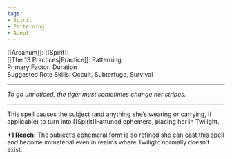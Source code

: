 ```yaml
---
tags:
- Spirit
- Patterning
- Adept
---
```


[[Arcanum]]: [[Spirit]]\
[[The 13 Practices|Practice]]: Patterning\
Primary Factor: Duration\
Suggested Rote Skills: Occult, Subterfuge, Survival

---

_To go unnoticed, the tiger must sometimes change her stripes._

---

This spell causes the subject (and anything she’s wearing or carrying, if applicable) to turn into [[Spirit]]-attuned ephemera, placing her in Twilight.

**+1 Reach:** The subject’s ephemeral form is so refined she can cast this spell and become immaterial even in realms where Twilight normally doesn’t exist.